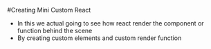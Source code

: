 #Creating Mini Custom React
- In this we actual going to see how react render the component or function behind the scene
- By creating custom elements and custom render function
